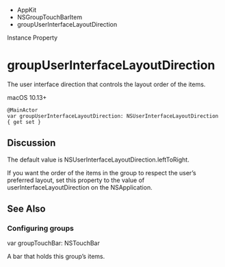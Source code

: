 

- AppKit
- NSGroupTouchBarItem
-  groupUserInterfaceLayoutDirection 

Instance Property

# groupUserInterfaceLayoutDirection

The user interface direction that controls the layout order of the items.

macOS 10.13+

``` source
@MainActor
var groupUserInterfaceLayoutDirection: NSUserInterfaceLayoutDirection { get set }
```

## Discussion

The default value is NSUserInterfaceLayoutDirection.leftToRight.

If you want the order of the items in the group to respect the user’s preferred layout, set this property to the value of userInterfaceLayoutDirection on the NSApplication.

## See Also

### Configuring groups

var groupTouchBar: NSTouchBar

A bar that holds this group’s items.

